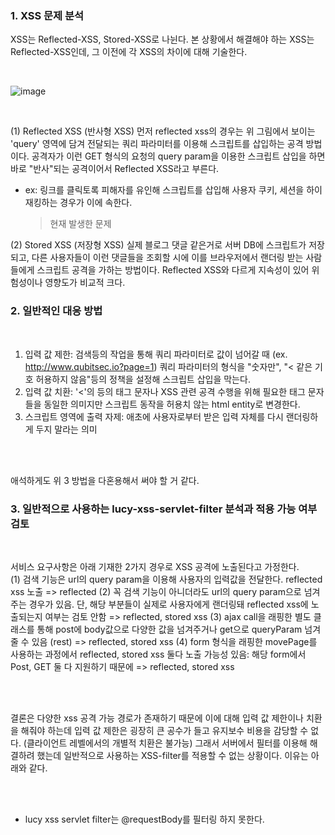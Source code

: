 

### 1. XSS 문제 분석

XSS는 Reflected-XSS, Stored-XSS로 나뉜다.
본 상황에서 해결해야 하는 XSS는 Reflected-XSS인데, 그 이전에 각 XSS의 차이에 대해 기술한다.

<br>

![image](https://github.com/choichanhyeok/---/assets/68278903/718f210a-2518-4515-b34a-61825c43661b)


<br>

(1) Reflected XSS (반사형 XSS)
먼저 reflected xss의 경우는 위 그림에서 보이는 'query' 영역에 담겨 전달되는 쿼리 파라미터를 이용해 스크립트를 삽입하는 공격 방법이다.
공격자가 이런 GET 형식의 요청의 query param을 이용한 스크립트 삽입을 하면 바로 "반사"되는 공격이어서 Reflected XSS라고 부른다.

* ex: 링크를 클릭토록 피해자를 유인해 스크립트를 삽입해 사용자 쿠키, 세션을 하이재킹하는 경우가 이에 속한다.
  > 현재 발생한 문제
  

(2) Stored XSS (저장형 XSS)
실제 블로그 댓글 같은거로 서버 DB에 스크립트가 저장되고, 다른 사용자들이 이런 댓글들을 조회할 시에 이를 브라우저에서 랜더링 받는 사람들에게 스크립트 공격을 가하는 방법이다.
Reflected XSS와 다르게 지속성이 있어 위험성이나 영향도가 비교적 크다.




### 2. 일반적인 대응 방법

<br>

1. 입력 값 제한: 검색등의 작업을 통해 쿼리 파라미터로 값이 넘어갈 때 (ex. http://www.qubitsec.io?page=1) 쿼리 파라미터의 형식을 "숫자만", "< 같은 기호 허용하지 않음"등의 정책을 설정해 스크립트 삽입을 막는다.
2. 입력 값 치환: '<'의 등의 태그 문자나 XSS 관련 공격 수행을 위해 필요한 태그 문자들을 동일한 의미지만 스크립트 동작을 허용치 않는 html entity로 변경한다.
3. 스크립트 영역에 출력 자제: 애초에 사용자로부터 받은 입력 자체를 다시 랜더링하게 두지 말라는 의미

<br><br>

애석하게도 위 3 방법을 다혼용해서 써야 할 거 같다.


### 3. 일반적으로 사용하는 lucy-xss-servlet-filter 분석과 적용 가능 여부 검토

<br>

서비스 요구사항은 아래 기재한 2가지 경우로 XSS 공격에 노출된다고 가정한다.
<br>
(1) 검색 기능은 url의 query param을 이용해 사용자의 입력값을 전달한다. reflected xss 노출 => reflected
(2) 꼭 검색 기능이 아니더라도 url의 query param으로 넘겨주는 경우가 있음. 단, 해당 부분들이 실제로 사용자에게 랜더링돼 reflected xss에 노출되는지 여부는 검토 안함 => reflected, stored xss
(3) ajax call을 래핑한 별도 클래스를 통해 post에 body값으로 다양한 값을 넘겨주거나 get으로 queryParam 넘겨줄 수 있음 (rest) => reflected, stored xss
(4) form 형식을 래핑한 movePage를 사용하는 과정에서 reflected, stored xss 둘다 노출 가능성 있음: 해당 form에서 Post, GET 둘 다 지원하기 때문에 => reflected, stored xss

<br><br>

결론은 다양한 xss 공격 가능 경로가 존재하기 때문에 이에 대해 입력 값 제한이나 치환을 해줘야 하는데 입력 값 제한은 굉장히 큰 공수가 들고 유지보수 비용을 감당할 수 없다. (클라이언트 레벨에서의 개별적 치환은 불가능)
그래서 서버에서 필터를 이용해 해결하려 했는데 일반적으로 사용하는 XSS-filter를 적용할 수 없는 상황이다. 이유는 아래와 같다.

<br><br>

+ lucy xss servlet filter는 @requestBody를 필터링 하지 못한다.




